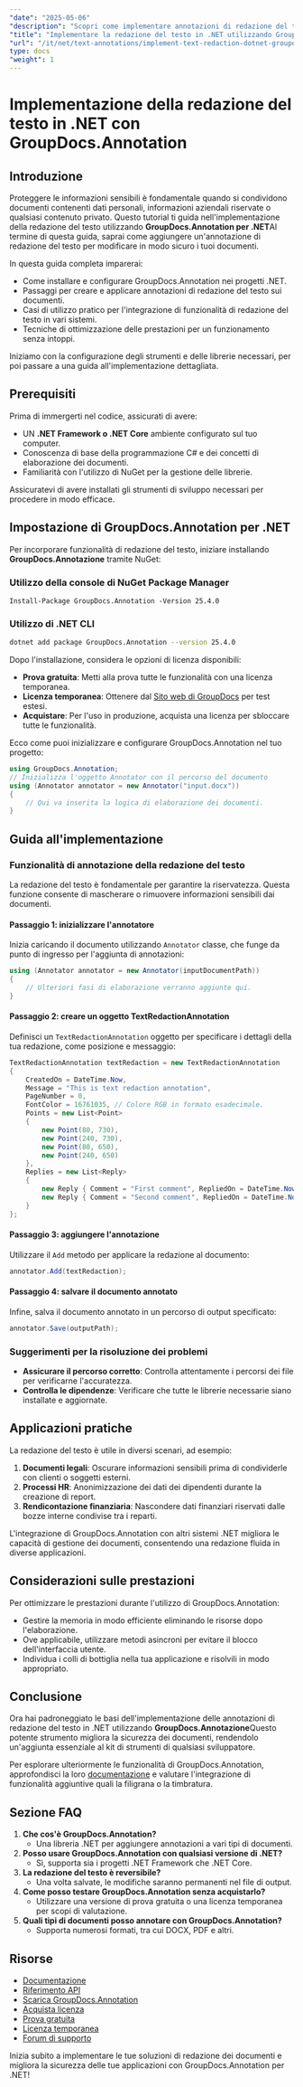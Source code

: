 ```yaml
---
"date": "2025-05-06"
"description": "Scopri come implementare annotazioni di redazione del testo nelle applicazioni .NET utilizzando GroupDocs.Annotation. Proteggi le informazioni sensibili con facilità."
"title": "Implementare la redazione del testo in .NET utilizzando GroupDocs.Annotation&#58; una guida completa"
"url": "/it/net/text-annotations/implement-text-redaction-dotnet-groupdocs-annotation/"
type: docs
"weight": 1
---
```


# Implementazione della redazione del testo in .NET con GroupDocs.Annotation

## Introduzione

Proteggere le informazioni sensibili è fondamentale quando si condividono documenti contenenti dati personali, informazioni aziendali riservate o qualsiasi contenuto privato. Questo tutorial ti guida nell'implementazione della redazione del testo utilizzando **GroupDocs.Annotation per .NET**Al termine di questa guida, saprai come aggiungere un'annotazione di redazione del testo per modificare in modo sicuro i tuoi documenti.

In questa guida completa imparerai:
- Come installare e configurare GroupDocs.Annotation nei progetti .NET.
- Passaggi per creare e applicare annotazioni di redazione del testo sui documenti.
- Casi di utilizzo pratico per l'integrazione di funzionalità di redazione del testo in vari sistemi.
- Tecniche di ottimizzazione delle prestazioni per un funzionamento senza intoppi.

Iniziamo con la configurazione degli strumenti e delle librerie necessari, per poi passare a una guida all'implementazione dettagliata.

## Prerequisiti

Prima di immergerti nel codice, assicurati di avere:
- UN **.NET Framework o .NET Core** ambiente configurato sul tuo computer.
- Conoscenza di base della programmazione C# e dei concetti di elaborazione dei documenti.
- Familiarità con l'utilizzo di NuGet per la gestione delle librerie.

Assicuratevi di avere installati gli strumenti di sviluppo necessari per procedere in modo efficace.

## Impostazione di GroupDocs.Annotation per .NET

Per incorporare funzionalità di redazione del testo, iniziare installando **GroupDocs.Annotazione** tramite NuGet:

### Utilizzo della console di NuGet Package Manager
```shell
Install-Package GroupDocs.Annotation -Version 25.4.0
```

### Utilizzo di .NET CLI
```bash
dotnet add package GroupDocs.Annotation --version 25.4.0
```

Dopo l'installazione, considera le opzioni di licenza disponibili: 
- **Prova gratuita**: Metti alla prova tutte le funzionalità con una licenza temporanea.
- **Licenza temporanea**: Ottenere dal [Sito web di GroupDocs](https://purchase.groupdocs.com/temporary-license/) per test estesi.
- **Acquistare**: Per l'uso in produzione, acquista una licenza per sbloccare tutte le funzionalità.

Ecco come puoi inizializzare e configurare GroupDocs.Annotation nel tuo progetto:
```csharp
using GroupDocs.Annotation;
// Inizializza l'oggetto Annotator con il percorso del documento
using (Annotator annotator = new Annotator("input.docx"))
{
    // Qui va inserita la logica di elaborazione dei documenti.
}
```

## Guida all'implementazione

### Funzionalità di annotazione della redazione del testo

La redazione del testo è fondamentale per garantire la riservatezza. Questa funzione consente di mascherare o rimuovere informazioni sensibili dai documenti.

#### Passaggio 1: inizializzare l'annotatore
Inizia caricando il documento utilizzando `Annotator` classe, che funge da punto di ingresso per l'aggiunta di annotazioni:
```csharp
using (Annotator annotator = new Annotator(inputDocumentPath))
{
    // Ulteriori fasi di elaborazione verranno aggiunte qui.
}
```

#### Passaggio 2: creare un oggetto TextRedactionAnnotation
Definisci un `TextRedactionAnnotation` oggetto per specificare i dettagli della tua redazione, come posizione e messaggio:
```csharp
TextRedactionAnnotation textRedaction = new TextRedactionAnnotation
{
    CreatedOn = DateTime.Now,
    Message = "This is text redaction annotation",
    PageNumber = 0,
    FontColor = 16761035, // Colore RGB in formato esadecimale.
    Points = new List<Point>
    {
        new Point(80, 730),
        new Point(240, 730),
        new Point(80, 650),
        new Point(240, 650)
    },
    Replies = new List<Reply>
    {
        new Reply { Comment = "First comment", RepliedOn = DateTime.Now },
        new Reply { Comment = "Second comment", RepliedOn = DateTime.Now }
    }
};
```

#### Passaggio 3: aggiungere l'annotazione
Utilizzare il `Add` metodo per applicare la redazione al documento:
```csharp
annotator.Add(textRedaction);
```

#### Passaggio 4: salvare il documento annotato
Infine, salva il documento annotato in un percorso di output specificato:
```csharp
annotator.Save(outputPath);
```

### Suggerimenti per la risoluzione dei problemi
- **Assicurare il percorso corretto**: Controlla attentamente i percorsi dei file per verificarne l'accuratezza.
- **Controlla le dipendenze**: Verificare che tutte le librerie necessarie siano installate e aggiornate.

## Applicazioni pratiche

La redazione del testo è utile in diversi scenari, ad esempio:
1. **Documenti legali**: Oscurare informazioni sensibili prima di condividerle con clienti o soggetti esterni.
2. **Processi HR**: Anonimizzazione dei dati dei dipendenti durante la creazione di report.
3. **Rendicontazione finanziaria**: Nascondere dati finanziari riservati dalle bozze interne condivise tra i reparti.

L'integrazione di GroupDocs.Annotation con altri sistemi .NET migliora le capacità di gestione dei documenti, consentendo una redazione fluida in diverse applicazioni.

## Considerazioni sulle prestazioni

Per ottimizzare le prestazioni durante l'utilizzo di GroupDocs.Annotation:
- Gestire la memoria in modo efficiente eliminando le risorse dopo l'elaborazione.
- Ove applicabile, utilizzare metodi asincroni per evitare il blocco dell'interfaccia utente.
- Individua i colli di bottiglia nella tua applicazione e risolvili in modo appropriato.

## Conclusione

Ora hai padroneggiato le basi dell'implementazione delle annotazioni di redazione del testo in .NET utilizzando **GroupDocs.Annotazione**Questo potente strumento migliora la sicurezza dei documenti, rendendolo un'aggiunta essenziale al kit di strumenti di qualsiasi sviluppatore. 

Per esplorare ulteriormente le funzionalità di GroupDocs.Annotation, approfondisci la loro [documentazione](https://docs.groupdocs.com/annotation/net/) e valutare l'integrazione di funzionalità aggiuntive quali la filigrana o la timbratura.

## Sezione FAQ

1. **Che cos'è GroupDocs.Annotation?**
   - Una libreria .NET per aggiungere annotazioni a vari tipi di documenti.
2. **Posso usare GroupDocs.Annotation con qualsiasi versione di .NET?**
   - Sì, supporta sia i progetti .NET Framework che .NET Core.
3. **La redazione del testo è reversibile?**
   - Una volta salvate, le modifiche saranno permanenti nel file di output.
4. **Come posso testare GroupDocs.Annotation senza acquistarlo?**
   - Utilizzare una versione di prova gratuita o una licenza temporanea per scopi di valutazione.
5. **Quali tipi di documenti posso annotare con GroupDocs.Annotation?**
   - Supporta numerosi formati, tra cui DOCX, PDF e altri.

## Risorse
- [Documentazione](https://docs.groupdocs.com/annotation/net/)
- [Riferimento API](https://reference.groupdocs.com/annotation/net/)
- [Scarica GroupDocs.Annotation](https://releases.groupdocs.com/annotation/net/)
- [Acquista licenza](https://purchase.groupdocs.com/buy)
- [Prova gratuita](https://releases.groupdocs.com/annotation/net/)
- [Licenza temporanea](https://purchase.groupdocs.com/temporary-license/)
- [Forum di supporto](https://forum.groupdocs.com/c/annotation/)

Inizia subito a implementare le tue soluzioni di redazione dei documenti e migliora la sicurezza delle tue applicazioni con GroupDocs.Annotation per .NET!